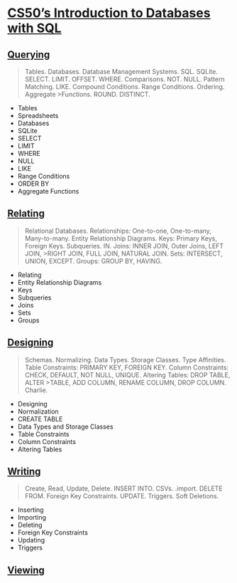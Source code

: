 # [CS50’s Introduction to Databases with SQL](https://cs50.harvard.edu/sql/2024/)

## [Querying](https://cs50.harvard.edu/sql/2024/notes/0/)
>Tables. Databases. Database Management Systems. SQL. SQLite. SELECT. LIMIT. OFFSET. WHERE. Comparisons. NOT. NULL. Pattern Matching. LIKE. Compound Conditions. Range Conditions. Ordering. Aggregate >Functions. ROUND. DISTINCT.

- Tables
- Spreadsheets
- Databases
- SQLite
- SELECT
- LIMIT
- WHERE
- NULL
- LIKE
- Range Conditions
- ORDER BY
- Aggregate Functions
## [Relating](https://cs50.harvard.edu/sql/2024/notes/1/)
>Relational Databases. Relationships: One-to-one, One-to-many, Many-to-many. Entity Relationship Diagrams. Keys: Primary Keys, Foreign Keys. Subqueries. IN. Joins: INNER JOIN, Outer Joins, LEFT JOIN, >RIGHT JOIN, FULL JOIN, NATURAL JOIN. Sets: INTERSECT, UNION, EXCEPT. Groups: GROUP BY, HAVING.


- Relating
- Entity Relationship Diagrams
- Keys
- Subqueries
- Joins
- Sets
- Groups
  
## [Designing](https://cs50.harvard.edu/sql/2024/notes/2/)
> Schemas. Normalizing. Data Types. Storage Classes. Type Affinities. Table Constraints: PRIMARY KEY, FOREIGN KEY. Column Constraints: CHECK, DEFAULT, NOT NULL, UNIQUE. Altering Tables: DROP TABLE, ALTER >TABLE, ADD COLUMN, RENAME COLUMN, DROP COLUMN. Charlie.


- Designing
- Normalization
- CREATE TABLE
- Data Types and Storage Classes
- Table Constraints
- Column Constraints
- Altering Tables

## [Writing](https://cs50.harvard.edu/sql/2024/notes/3/)
>Create, Read, Update, Delete. INSERT INTO. CSVs. .import. DELETE FROM. Foreign Key Constraints. UPDATE. Triggers. Soft Deletions.

- Inserting
- Importing
- Deleting
- Foreign Key Constraints
- Updating
- Triggers
## [Viewing]()




